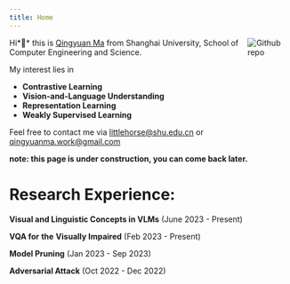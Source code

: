 ```yaml
---
title: Home
---
```


[<img src="https://user-images.githubusercontent.com/116294184/269138412-cae3562a-1e51-42c0-a748-33a0ea010267.jpg" style="max-width:15%;min-width:40px;float:right;" alt="Github repo" />](https://github.com/Ovsia)

Hi*👋* this is [Qingyuan Ma](https://github.com/Ovsia) from Shanghai University, School of Computer Engineering and Science.

My interest lies in 

- **Contrastive Learning**
-  **Vision-and-Language Understanding**
- **Representation Learning**
- **Weakly Supervised Learning**

Feel free to contact me via littlehorse@shu.edu.cn or qingyuanma.work@gmail.com

**note: this page is under construction, you can come back later.**


# Research Experience:

**Visual and Linguistic Concepts in VLMs**  (June 2023 - Present)

**VQA for** **the** **Visually Impaired**  (Feb 2023 - Present)

**Model Pruning**  (Jan 2023 - Sep 2023)

**Adversarial Attack**  (Oct 2022 - Dec 2022)
